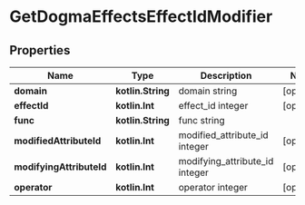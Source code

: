 
# GetDogmaEffectsEffectIdModifier

## Properties
Name | Type | Description | Notes
------------ | ------------- | ------------- | -------------
**domain** | **kotlin.String** | domain string |  [optional]
**effectId** | **kotlin.Int** | effect_id integer |  [optional]
**func** | **kotlin.String** | func string | 
**modifiedAttributeId** | **kotlin.Int** | modified_attribute_id integer |  [optional]
**modifyingAttributeId** | **kotlin.Int** | modifying_attribute_id integer |  [optional]
**operator** | **kotlin.Int** | operator integer |  [optional]



